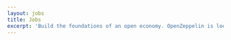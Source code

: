 ```yaml
---
layout: jobs
title: Jobs
excerpt: 'Build the foundations of an open economy. OpenZeppelin is looking for skilled developers and professionals who are committed to facilitating the creation of shared infrastructure to close the gap between our vision and the reality of how distributed networks work today.'
---
```

